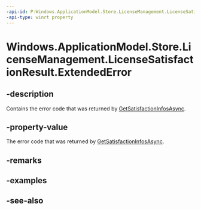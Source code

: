 ----api-id: P:Windows.ApplicationModel.Store.LicenseManagement.LicenseSatisfactionResult.ExtendedError
-api-type: winrt property
---<!-- Property syntaxpublic Windows.Foundation.HResult ExtendedError { get; }--># Windows.ApplicationModel.Store.LicenseManagement.LicenseSatisfactionResult.ExtendedError## -descriptionContains the error code that was returned by [GetSatisfactionInfosAsync](licensemanager_getsatisfactioninfosasync.md).## -property-valueThe error code that was returned by [GetSatisfactionInfosAsync](licensemanager_getsatisfactioninfosasync.md).## -remarks## -examples## -see-also